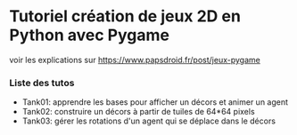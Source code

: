 # Tutoriel création de jeux 2D en Python avec Pygame

voir les explications sur https://www.papsdroid.fr/post/jeux-pygame

### Liste des tutos

* Tank01: apprendre les bases pour afficher un décors et animer un agent
* Tank02: construire un décors à partir de tuiles de 64*64 pixels
* Tank03: gérer les rotations d'un agent qui se déplace dans le décors
